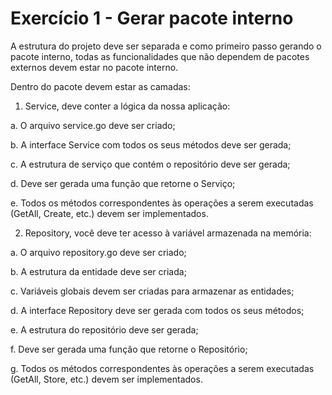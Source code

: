 # Exercício 1 - Gerar pacote interno

A estrutura do projeto deve ser separada e como primeiro passo gerando o pacote
interno, todas as funcionalidades que não dependem de pacotes externos devem
estar no pacote interno.

Dentro do pacote devem estar as camadas:

1. Service, deve conter a lógica da nossa aplicação:

a. O arquivo service.go deve ser criado;

b. A interface Service com todos os seus métodos deve ser gerada;

c. A estrutura de serviço que contém o repositório deve ser gerada;

d. Deve ser gerada uma função que retorne o Serviço;

e. Todos os métodos correspondentes às operações a serem executadas (GetAll,
Create, etc.) devem ser implementados.

2. Repository, você deve ter acesso à variável armazenada na memória:

a. O arquivo repository.go deve ser criado;

b. A estrutura da entidade deve ser criada;

c. Variáveis globais devem ser criadas para armazenar as entidades;

d. A interface Repository deve ser gerada com todos os seus métodos;

e. A estrutura do repositório deve ser gerada;

f. Deve ser gerada uma função que retorne o Repositório;

g. Todos os métodos correspondentes às operações a serem executadas (GetAll,
Store, etc.) devem ser implementados.
